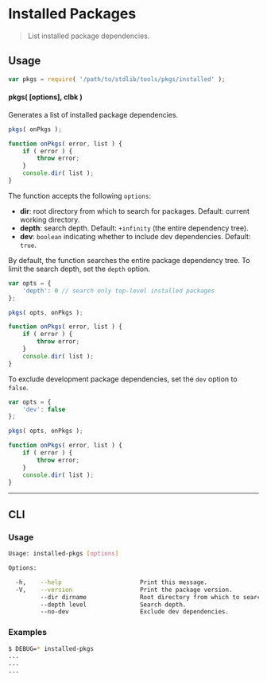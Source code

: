 # Installed Packages

> List installed package dependencies.


<section class="intro">

</section>

<!-- /.intro -->


<section class="usage">

## Usage

``` javascript
var pkgs = require( '/path/to/stdlib/tools/pkgs/installed' );
```

#### pkgs( \[options\], clbk )

Generates a list of installed package dependencies. 

``` javascript
pkgs( onPkgs );

function onPkgs( error, list ) {
    if ( error ) {
        throw error;
    }
    console.dir( list );
}
```

The function accepts the following `options`:

* __dir__: root directory from which to search for packages. Default: current working directory.
* __depth__: search depth. Default: `+infinity` (the entire dependency tree).
* __dev__: `boolean` indicating whether to include dev dependencies. Default: `true`.

By default, the function searches the entire package dependency tree. To limit the search depth, set the `depth` option.

``` javascript
var opts = {
    'depth': 0 // search only top-level installed packages
};

pkgs( opts, onPkgs );

function onPkgs( error, list ) {
    if ( error ) {
        throw error;
    }
    console.dir( list );
}
```

To exclude development package dependencies, set the `dev` option to `false`.

``` javascript
var opts = {
    'dev': false
};

pkgs( opts, onPkgs );

function onPkgs( error, list ) {
    if ( error ) {
        throw error;
    }
    console.dir( list );
}
```

</section>

<!-- /.usage -->


<section class="examples">

<!-- ## Examples

``` javascript

``` -->

</section>

<!-- /.examples -->


---

<section class="cli">

## CLI

<section class="usage">

### Usage

``` bash
Usage: installed-pkgs [options]

Options:

  -h,    --help                      Print this message.
  -V,    --version                   Print the package version.
         --dir dirname               Root directory from which to search.
         --depth level               Search depth.
         --no-dev                    Exclude dev dependencies.
```

</section>

<!-- /.usage -->


<section class="examples">

### Examples

``` bash
$ DEBUG=* installed-pkgs
...
...
...
```


</section>

<!-- /.examples -->

</section>

<!-- /.cli -->


<section class="links">

</section>

<!-- /.links -->
